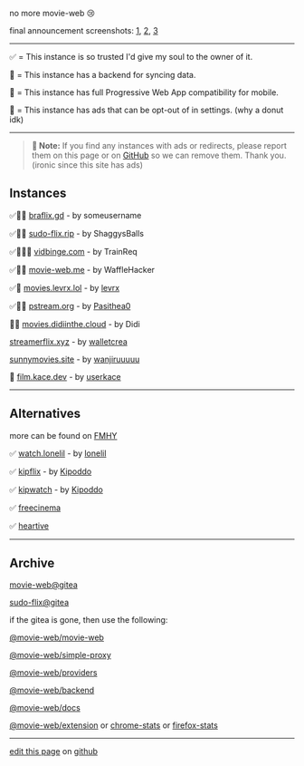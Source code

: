 no more movie-web 😢

final announcement screenshots: [1](https://files.catbox.moe/ddesj8.png), [2](https://files.catbox.moe/270b6n.png), [3](https://files.catbox.moe/m8kl57.png)

---

✅ = This instance is so trusted I'd give my soul to the owner of it.

💾 = This instance has a backend for syncing data.

📱 = This instance has full Progressive Web App compatibility for mobile.

🍩 = This instance has ads that can be opt-out of in settings. (why a donut idk)

---

> **📝 Note:** If you find any instances with ads or redirects, please report them on this page or on [GitHub](https://github.com/erynith/movie-web-instances/issues) so we can remove them. Thank you. (ironic since this site has ads)

## Instances

✅️💾📱 [braflix.gd](https://www.braflix.gd/) - by someusername

✅💾📱 [sudo-flix.rip](https://sudo-flix.rip) - by ShaggysBalls

✅💾📱🍩 [vidbinge.com](https://www.vidbinge.com) - by TrainReq

✅💾📱 [movie-web.me](https://www.movie-web.me) - by WaffleHacker

✅💾 [movies.levrx.lol](https://movies.levrx.lol) - by [levrx](https://github.com/levrx)

✅️💾📱 [pstream.org](https://pstream.org) - by [Pasithea0](https://github.com/Pasithea0)

💾📱 [movies.didiinthe.cloud](https://movies.didiinthe.cloud) - by Didi

[streamerflix.xyz](https://streamerflix.xyz) - by [walletcrea](https://github.com/walletcrea)

[sunnymovies.site](https://sunnymovies.site) - by [wanjiruuuuu](https://github.com/wanjiruuuuu)

📱 [film.kace.dev](https://film.kace.dev) - by [userkace](https://github.com/userkace)

---

## Alternatives

more can be found on [FMHY](https://fmhy.pages.dev/videopiracyguide)

✅ [watch.lonelil](https://watch.lonelil.ru) - by [lonelil](https://github.com/lonelil)

✅ [kipflix](https://kipflix.xyz) - by [Kipoddo](https://github.com/Kipoddo)

✅ [kipwatch](https://kipwatch.xyz) - by [Kipoddo](https://github.com/Kipoddo)

✅ [freecinema](https://freecinema.live)

✅ [heartive](https://heartive.pages.dev)

---

## Archive

[movie-web@gitea](https://gitea-production-9f32.up.railway.app/movie-web)

[sudo-flix@gitea](https://archive.undi.rest/dev)

if the gitea is gone, then use the following:

[@movie-web/movie-web](https://github.com/ligmajohn/mw)

[@movie-web/simple-proxy](https://github.com/ligmajohn/simple-proxy)

[@movie-web/providers](https://github.com/ligmajohn/mw-providers)

[@movie-web/backend](https://github.com/ligmajohn/mw-back)

[@movie-web/docs](https://github.com/ligmajohn/mw-docs)

[@movie-web/extension](https://github.com/ligmajohn/ext) or [chrome-stats](https://chrome-stats.com/d/hoffoikpiofojilgpofjhnkkamfnnhmm) or [firefox-stats](https://firefox-stats.com/d/movie-web-extension)

---

[edit this page](https://github.com/erynith/movie-web-instances/edit/main/page.md) on [github](https://github.com/erynith/movie-web-instances)
